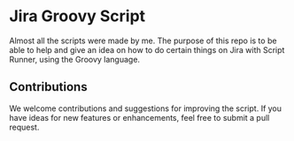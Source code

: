 # Jira Groovy Script
Almost all the scripts were made by me. The purpose of this repo is to be able to help and give an idea on how to do certain things on Jira with Script Runner, using the Groovy language.
 
## Contributions

We welcome contributions and suggestions for improving the script. If you have ideas for new features or enhancements, feel free to submit a pull request.
